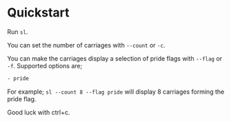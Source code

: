 # Quickstart

Run `sl`.

You can set the number of carriages with `--count` or `-c`.

You can make the carriages display a selection of pride flags with `--flag` or `-f`.
Supported options are;
```sh
- pride
```

For example; `sl --count 8 --flag pride` will display 8 carriages forming the pride flag.

Good luck with ctrl+c.